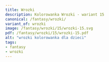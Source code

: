 ```yaml
---
title: Wrozki
description: Kolorowanka Wrozki - wariant 15
canonical: /fantasy/wrozki/
variant_of: wrozki
image: /fantasy/wrozki/15/wrozki-15.svg
pdf: /fantasy/wrozki/15/wrozki-15.pdf
alt: "wrozki kolorowanka dla dzieci"
tags:
- fantasy
- wrozki
---
```

